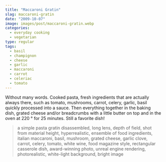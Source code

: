 ```yaml
---
title: "Maccaroni Gratin"
slag: maccaroni-gratin
date: "2009-10-07"
image: images/post/maccaroni-gratin.webp
categories: 
  - everyday cooking
  - vegetarian
type: regular
tags: 
  - basil
  - champignon
  - cheese
  - garlic
  - maccaroni
  - carrot
  - celeriac
  - tomato
---
```


Without many words. Cooked pasta, fresh ingredients that are actually always there, such as tomato, mushrooms, carrot, celery, garlic, basil quickly processed into a sauce. Then everything together in the baking dish, grated cheese and/or breadcrumbs with a little butter on top and in the oven at 220 ° for 25 minutes. Still a favorite dish!

> a simple pasta gratin disassembled, long lens, depth of field, shot from material height, hyperrealistic, ensemble of food ingredients, italian maccaroni, basil, mushroom, grated cheese, garlic clove, carrot, celery, tomato, white wine, food magazine style, rectangular casserole dish, award-winning photo, unreal engine rendering, photorealistic, white-light background, bright image 